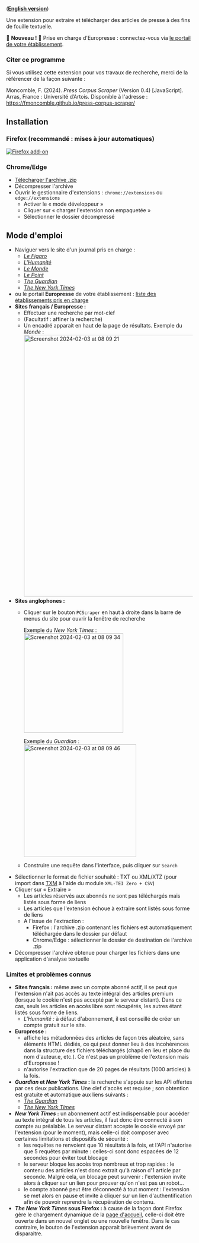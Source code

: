 ([**English version**](https://fmoncomble.github.io/press-corpus-scraper/README_EN.html))  

Une extension pour extraire et télécharger des articles de presse à des fins de fouille textuelle.  
  
🚨 **Nouveau !** 🚨 Prise en charge d'Europresse : connectez-vous via [le portail de votre établissement](europresse-list.md).
### Citer ce programme
Si vous utilisez cette extension pour vos travaux de recherche, merci de la référencer de la façon suivante :  
  
Moncomble, F. (2024). *Press Corpus Scraper* (Version 0.4) [JavaScript]. Arras, France : Université d’Artois. Disponible à l'adresse : https://fmoncomble.github.io/press-corpus-scraper/


## Installation
### Firefox (recommandé : mises à jour automatiques)
[![Firefox add-on](https://github.com/fmoncomble/Figaro_extractor/assets/59739627/e4df008e-1aac-46be-a216-e6304a65ba97)](https://github.com/fmoncomble/press-corpus-scraper/releases/latest/download/pcs.xpi)

### Chrome/Edge
- [Télécharger l'archive .zip](https://github.com/fmoncomble/press-corpus-scraper/releases/latest/download/pcs.zip)
- Décompresser l'archive
- Ouvrir le gestionnaire d'extensions : `chrome://extensions` ou `edge://extensions`
  - Activer le « mode développeur »
  - Cliquer sur « charger l'extension non empaquetée »
  - Sélectionner le dossier décompressé
 
## Mode d'emploi
- Naviguer vers le site d'un journal pris en charge :
    - [*Le Figaro*](https://recherche.lefigaro.fr/)
    - [*L'Humanité*](https://www.humanite.fr/)
    - [*Le Monde*](https://www.lemonde.fr/recherche/)
    - [*Le Point*](https://www.lepoint.fr/recherche/index.php)
    - [*The Guardian*](https://www.theguardian.com/)
    - [*The New York Times*](https://www.nytimes.com/)
- ou le portail **Europresse** de votre établissement : [liste des établissements pris en charge](europresse-list.md)
- **Sites français / Europresse :**
    - Effectuer une recherche par mot-clef
    - (Facultatif : affiner la recherche)
    - Un encadré apparait en haut de la page de résultats. Exemple du *Monde* :
      <img width="704" alt="Screenshot 2024-02-03 at 08 09 21" src="https://github.com/fmoncomble/press-corpus-scraper/assets/59739627/07b0a58a-1730-4652-9eff-f2d010a0a9ec">  
- **Sites anglophones :**
    - Cliquer sur le bouton `PCScraper` en haut à droite dans la barre de menus du site pour ouvrir la fenêtre de recherche  
        
      Exemple du *New York Times* :  
      <img width="268" alt="Screenshot 2024-02-03 at 08 09 34" src="https://github.com/fmoncomble/press-corpus-scraper/assets/59739627/9c2a975d-6933-4489-970e-6d34bc1015c0">
        
      Exemple du *Guardian* :  
      <img width="303" alt="Screenshot 2024-02-03 at 08 09 46" src="https://github.com/fmoncomble/press-corpus-scraper/assets/59739627/625b57e9-79d0-44e1-a5a8-738a6f3b9de6">
        
    - Construire une requête dans l'interface, puis cliquer sur `Search` 
- Sélectionner le format de fichier souhaité : TXT ou XML/XTZ (pour import dans [TXM](https://txm.gitpages.huma-num.fr/textometrie/) à l'aide du module `XML-TEI Zero + CSV`)
- Cliquer sur « Extraire »
  - Les articles réservés aux abonnés ne sont pas téléchargés mais listés sous forme de liens
  - Les articles que l'extension échoue à extraire sont listés sous forme de liens
  - A l'issue de l'extraction :
    - Firefox : l'archive .zip contenant les fichiers est automatiquement téléchargée dans le dossier par défaut
    - Chrome/Edge : sélectionner le dossier de destination de l'archive .zip
- Décompresser l'archive obtenue pour charger les fichiers dans une application d'analyse textuelle

### Limites et problèmes connus
- **Sites français :** même avec un compte abonné actif, il se peut que l'extension n'ait pas accès au texte intégral des articles premium (lorsque le cookie n'est pas accepté par le serveur distant). Dans ce cas, seuls les articles en accès libre sont récupérés, les autres étant listés sous forme de liens.
    - *L'Humanité :* à défaut d'abonnement, il est conseillé de créer un compte gratuit sur le site.
- **Europresse :** 
    - affiche les métadonnées des articles de façon très aléatoire, sans éléments HTML dédiés, ce qui peut donner lieu à des incohérences dans la structure des fichiers téléchargés (chapô en lieu et place du nom d'auteur.e, etc.). Ce n'est pas un problème de l'extension mais d'Europresse !
    - n'autorise l'extraction que de 20 pages de résultats (1000 articles) à la fois.
- ***Guardian* et *New York Times* :** la recherche s'appuie sur les API offertes par ces deux publications. Une clef d'accès est requise ; son obtention est gratuite et automatique aux liens suivants :
    - [*The Guardian*](https://bonobo.capi.gutools.co.uk/register/developer)
    - [*The New York Times*](https://developer.nytimes.com/get-started)
- ***New York Times* :** un abonnement actif est indispensable pour accéder au texte intégral de tous les articles, il faut donc être connecté à son compte au préalable. Le serveur distant accepte le cookie envoyé par l'extension (pour le moment), mais celle-ci doit composer avec certaines limitations et dispositifs de sécurité :
    - les requêtes ne renvoient que 10 résultats à la fois, et l'API n'autorise que 5 requêtes par minute : celles-ci sont donc espacées de 12 secondes pour éviter tout blocage
    - le serveur bloque les accès trop nombreux et trop rapides : le contenu des articles n'est donc extrait qu'à raison d'1 article par seconde. Malgré cela, un blocage peut survenir : l'extension invite alors à cliquer sur un lien pour prouver qu'on n'est pas un robot...
    - le compte abonné peut être déconnecté à tout moment : l'extension se met alors en pause et invite à cliquer sur un lien d'authentification afin de pouvoir reprendre la récupération de contenu.
- ***The New York Times* sous Firefox :** à cause de la façon dont Firefox gère le chargement dynamique de la [page d'accueil](https://www.nytimes.com), celle-ci doit être ouverte dans un nouvel onglet ou une nouvelle fenêtre. Dans le cas contraire, le bouton de l'extension apparait brièvement avant de disparaitre.
